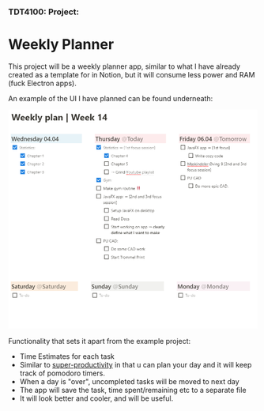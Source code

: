### TDT4100: Project:

# Weekly Planner

This project will be a weekly planner app, similar to what I have already created as a template for in Notion, but it will consume less power and RAM (fuck Electron apps).

An example of the UI I have planned can be found underneath:

<div align="center"> 
<img src="docs/images/ui-example.png"
     alt="Markdown Monster icon"
     style="float: center; margin-right: 10px;" width = 550px/>
</div>
<!-- 
![UI example](docs/images/ui-example.png "UI Example") -->

Functionality that sets it apart from the example project:

<ul>
  <li>Time Estimates for each task</li>
  <li>Similar to <a href="https://github.com/johannesjo/super-productivity">super-productivity</a> in that u can plan your day and it will keep track of pomodoro timers.</li>
  <li>When a day is "over", uncompleted tasks will be moved to next day</li>
  <li>The app will save the task, time spent/remaining etc to a separate file</li>
  <li>It will look better and cooler, and will be useful.</li>
  
</ul> 
